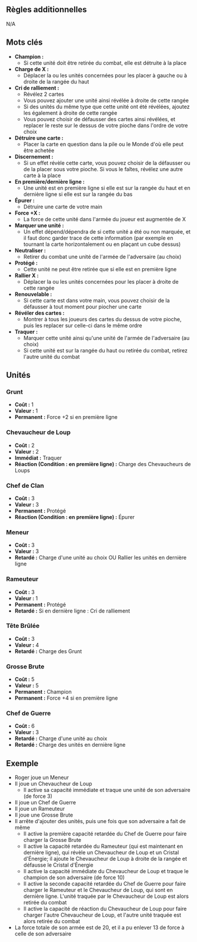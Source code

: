 
## Règles additionnelles

N/A

## Mots clés

- **Champion :**
  * Si cette unité doit être retirée du combat,
    elle est détruite à la place
- **Charge de X :**
  * Déplacer la ou les unités concernées pour les placer
    à gauche ou à droite de la rangée du haut
- **Cri de ralliement :**
  * Révélez 2 cartes
  * Vous pouvez ajouter une unité ainsi révélée à droite
    de cette rangée
  * Si des unités du même type que cette unité ont été révélées,
    ajoutez les également à droite de cette rangée
  * Vous pouvez choisir de défausser des cartes ainsi révélées,
    et replacer le reste sur le dessus de votre pioche dans l'ordre de votre choix
- **Détruire une carte :**
  * Placer la carte en question dans la pile ou le Monde
    d'où elle peut être achetée
- **Discernement :**
  * Si un effet révèle cette carte, vous pouvez choisir de la
    défausser ou de la placer sous votre pioche. Si vous le
    faîtes, révélez une autre carte à la place
- **En première/dernière ligne :**
  * Une unité est en première ligne si elle est sur la rangée
    du haut et en dernière ligne si elle est sur la rangée du bas
- **Épurer :**
  * Détruire une carte de votre main
- **Force +X :**
  * La force de cette unité dans l'armée du joueur
    est augmentée de X
- **Marquer une unité :**
  * Un effet dépend/dépendra de si cette unité a été ou non
    marquée, et il faut donc garder trace de cette information
    (par exemple en tournant la carte horizontalement
    ou en plaçant un cube dessus)
- **Neutraliser :**
  * Retirer du combat une unité de l'armée de l'adversaire
    (au choix)
- **Protégé :**
  * Cette unité ne peut être retirée que si elle est
    en première ligne
- **Rallier X :**
  * Déplacer la ou les unités concernées pour les placer
    à droite de cette rangée
- **Renouvelable :**
  * Si cette carte est dans votre main, vous pouvez
    choisir de la défausser à tout moment pour piocher
    une carte
- **Révéler des cartes :**
  * Montrer à tous les joueurs des cartes du dessus
    de votre pioche, puis les replacer sur celle-ci
    dans le même ordre
- **Traquer :**
  * Marquer cette unité ainsi qu'une unité de l'armée de
    l'adversaire (au choix)
  * Si cette unité est sur la rangée du haut ou retirée du combat, retirez l'autre unité du combat


## Unités

### Grunt
- **Coût :** 1
- **Valeur :** 1
- **Permanent :** Force +2 si en première ligne


### Chevaucheur de Loup
- **Coût :** 2
- **Valeur :** 2
- **Immédiat :** Traquer
- **Réaction (Condition : en première ligne) :** Charge des Chevaucheurs de Loups


### Chef de Clan
- **Coût :** 3
- **Valeur :** 3
- **Permanent :** Protégé
- **Réaction (Condition : en première ligne) :** Épurer


### Meneur
- **Coût :** 3
- **Valeur :** 3
- **Retardé :** Charge d'une unité au choix OU Rallier les unités en dernière ligne


### Rameuteur
- **Coût :** 3
- **Valeur :** 1
- **Permanent :** Protégé
- **Retardé :** Si en dernière ligne : Cri de ralliement


### Tête Brûlée
- **Coût :** 3
- **Valeur :** 4
- **Retardé :** Charge des Grunt


### Grosse Brute
- **Coût :** 5
- **Valeur :** 5
- **Permanent :** Champion
- **Permanent :** Force +4 si en première ligne


### Chef de Guerre
- **Coût :** 6
- **Valeur :** 3
- **Retardé :** Charge d'une unité au choix
- **Retardé :** Charge des unités en dernière ligne


## Exemple

- Roger joue un Meneur
- Il joue un Chevaucheur de Loup
  * Il active sa capacité immédiate et traque une unité de son adversaire (de force 3)
- Il joue un Chef de Guerre
- Il joue un Rameuteur
- Il joue une Grosse Brute
- Il arrête d'ajouter des unités, puis une fois
  que son adversaire a fait de même
  * Il active la première capacité retardée du Chef de Guerre
    pour faire charger la Grosse Brute
  * Il active la capacité retardée du Rameuteur
    (qui est maintenant en dernière ligne),
    qui révèle un Chevaucheur de Loup et un Cristal d'Énergie;
    il ajoute le Chevaucheur de Loup à droite de la rangée
    et défausse le Cristal d'Énergie
  * Il active la capacité immédiate du Chevaucheur de Loup
    et traque le champion de son adversaire (de force 10)
  * Il active la seconde capacité retardée du Chef de Guerre
    pour faire charger le Rameuteur et le Chevaucheur de Loup,
    qui sont en dernière ligne. L'unité traquée par le Chevaucheur de Loup est alors retirée du combat
  * Il active la capacité de réaction du Chevaucheur de Loup
    pour faire charger l'autre Chevaucheur de Loup,
    et l'autre unité traquée est alors retirée du combat
- La force totale de son armée est de 20, et il a pu enlever 13
  de force à celle de son adversaire
